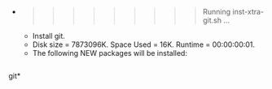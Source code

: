 * >>>>>>>>> Running inst-xtra-git.sh ...
  * Install git.
  * Disk size = 7873096K. Space Used = 16K. Runtime = 00:00:00:01.
  * The following NEW packages will be installed:
  ```bash
git*
  ```

